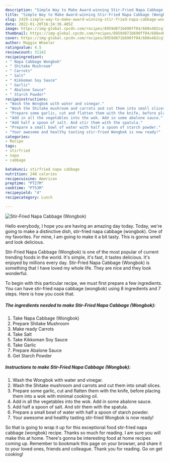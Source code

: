 ```yaml
---
description: "Simple Way to Make Award-winning Stir-Fried Napa Cabbage (Wongbok)"
title: "Simple Way to Make Award-winning Stir-Fried Napa Cabbage (Wongbok)"
slug: 2429-simple-way-to-make-award-winning-stir-fried-napa-cabbage-wongbok
date: 2022-01-20T16:34:36.485Z
image: https://img-global.cpcdn.com/recipes/8959d871b690ff04/680x482cq70/stir-fried-napa-cabbage-wongbok-recipe-main-photo.jpg
thumbnail: https://img-global.cpcdn.com/recipes/8959d871b690ff04/680x482cq70/stir-fried-napa-cabbage-wongbok-recipe-main-photo.jpg
cover: https://img-global.cpcdn.com/recipes/8959d871b690ff04/680x482cq70/stir-fried-napa-cabbage-wongbok-recipe-main-photo.jpg
author: Maggie Wheeler
ratingvalue: 4.5
reviewcount: 31142
recipeingredient:
- " Napa Cabbage Wongbok"
- " Shitake Mushroom"
- " Carrots"
- " Salt"
- " Kikkoman Soy Sauce"
- " Garlic"
- " Abalone Sauce"
- " Starch Powder"
recipeinstructions:
- "Wash the Wongbok with water and vinegar."
- "Wash the Shitake mushroom and carrots and cut them into small slices."
- "Prepare some garlic, cut and flatten them with the knife, before placing them into a wok with minimal cooking oil."
- "Add in all the vegetables into the wok. Add in some abalone sauce."
- "Add half a spoon of salt. And stir them with the spatula."
- "Prepare a small bowl of water with half a spoon of starch powder."
- "Your awesome and healthy tasting stir-fried Wongbok is now ready!"
categories:
- Recipe
tags:
- stirfried
- napa
- cabbage

katakunci: stirfried napa cabbage 
nutrition: 248 calories
recipecuisine: American
preptime: "PT27M"
cooktime: "PT53M"
recipeyield: "4"
recipecategory: Lunch

---
```



![Stir-Fried Napa Cabbage (Wongbok)](https://img-global.cpcdn.com/recipes/8959d871b690ff04/680x482cq70/stir-fried-napa-cabbage-wongbok-recipe-main-photo.jpg)

Hello everybody, I hope you are having an amazing day today. Today, we're going to make a distinctive dish, stir-fried napa cabbage (wongbok). One of my favorites. For mine, I am going to make it a bit tasty. This is gonna smell and look delicious.

Stir-Fried Napa Cabbage (Wongbok) is one of the most popular of current trending foods in the world. It's simple, it's fast, it tastes delicious. It's enjoyed by millions every day. Stir-Fried Napa Cabbage (Wongbok) is something that I have loved my whole life. They are nice and they look wonderful.




To begin with this particular recipe, we must first prepare a few ingredients. You can have stir-fried napa cabbage (wongbok) using 8 ingredients and 7 steps. Here is how you cook that.

<!--inarticleads1-->

##### The ingredients needed to make Stir-Fried Napa Cabbage (Wongbok):

1. Take  Napa Cabbage (Wongbok)
1. Prepare  Shitake Mushroom
1. Make ready  Carrots
1. Take  Salt
1. Take  Kikkoman Soy Sauce
1. Take  Garlic
1. Prepare  Abalone Sauce
1. Get  Starch Powder




<!--inarticleads2-->

##### Instructions to make Stir-Fried Napa Cabbage (Wongbok):

1. Wash the Wongbok with water and vinegar.
1. Wash the Shitake mushroom and carrots and cut them into small slices.
1. Prepare some garlic, cut and flatten them with the knife, before placing them into a wok with minimal cooking oil.
1. Add in all the vegetables into the wok. Add in some abalone sauce.
1. Add half a spoon of salt. And stir them with the spatula.
1. Prepare a small bowl of water with half a spoon of starch powder.
1. Your awesome and healthy tasting stir-fried Wongbok is now ready!




So that is going to wrap it up for this exceptional food stir-fried napa cabbage (wongbok) recipe. Thanks so much for reading. I am sure you will make this at home. There's gonna be interesting food at home recipes coming up. Remember to bookmark this page on your browser, and share it to your loved ones, friends and colleague. Thank you for reading. Go on get cooking!
